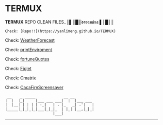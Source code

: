 # TERMUX
**TERMUX** REPO CLEAN FILES..║▌║█║𝖉𝖔𝖕𝖆𝖒𝖎𝖓𝖆 ▌│█│║

```
Check: [Repo!!](https://yanlimeng.github.io/TERMUX) 
```

Check: [WeatherForecast](https://yanlimeng.github.io/WeatherForecast.bash/
)

Check: [printEnviroment](https://yanlimeng.github.io/printEnviroment.bash/
)

Check: [fortuneQuotes](https://yanlimeng.github.io/fortuneQuotes.bash/
)

Check: [Figlet](https://yanlimeng.github.io/Figlet-shell/
)

Check: [Cmatrix](https://yanlimeng.github.io/Cmatrix
)

Check: [CacaFireScreensaver](https://yanlimeng.github.io/CacaFireScreensaver/
)


```
 __    _ _____             __ __         
|  |  |_|     |___ ___ ___|  |  |___ ___ 
|  |__| | | | | -_|   | . |_   _| .'|   |
|_____|_|_|_|_|___|_|_|_  | |_| |__,|_|_|
                      |___|              
```

<hr>

